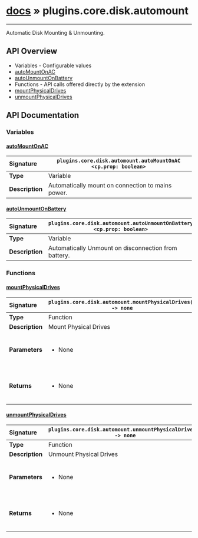# [docs](index.md) » plugins.core.disk.automount
---

Automatic Disk Mounting & Unmounting.

## API Overview
* Variables - Configurable values
 * [autoMountOnAC](#automountonac)
 * [autoUnmountOnBattery](#autounmountonbattery)
* Functions - API calls offered directly by the extension
 * [mountPhysicalDrives](#mountphysicaldrives)
 * [unmountPhysicalDrives](#unmountphysicaldrives)

## API Documentation

### Variables

#### [autoMountOnAC](#automountonac)
| <span style="float: left;">**Signature**</span> | <span style="float: left;">`plugins.core.disk.automount.autoMountOnAC <cp.prop: boolean>` </span>                                                          |
| -----------------------------------------------------|---------------------------------------------------------------------------------------------------------|
| **Type**                                             | Variable                                                                                         |
| **Description**                                      | Automatically mount on connection to mains power.                                                                                         |

#### [autoUnmountOnBattery](#autounmountonbattery)
| <span style="float: left;">**Signature**</span> | <span style="float: left;">`plugins.core.disk.automount.autoUnmountOnBattery <cp.prop: boolean>` </span>                                                          |
| -----------------------------------------------------|---------------------------------------------------------------------------------------------------------|
| **Type**                                             | Variable                                                                                         |
| **Description**                                      | Automatically Unmount on disconnection from battery.                                                                                         |

### Functions

#### [mountPhysicalDrives](#mountphysicaldrives)
| <span style="float: left;">**Signature**</span> | <span style="float: left;">`plugins.core.disk.automount.mountPhysicalDrives() -> none` </span>                                                          |
| -----------------------------------------------------|---------------------------------------------------------------------------------------------------------|
| **Type**                                             | Function                                                                                         |
| **Description**                                      | Mount Physical Drives                                                                                         |
| **Parameters**                                       | <ul><br /><li>None</li><br /></ul>                                        |
| **Returns**                                          | <ul><br /><li>None</li><br /></ul>                                           |

#### [unmountPhysicalDrives](#unmountphysicaldrives)
| <span style="float: left;">**Signature**</span> | <span style="float: left;">`plugins.core.disk.automount.unmountPhysicalDrives() -> none` </span>                                                          |
| -----------------------------------------------------|---------------------------------------------------------------------------------------------------------|
| **Type**                                             | Function                                                                                         |
| **Description**                                      | Unmount Physical Drives                                                                                         |
| **Parameters**                                       | <ul><br /><li>None</li><br /></ul>                                        |
| **Returns**                                          | <ul><br /><li>None</li><br /></ul>                                           |

